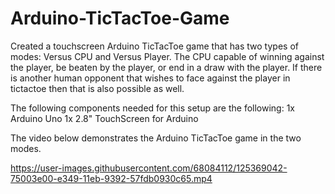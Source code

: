 # Arduino-TicTacToe-Game

Created a touchscreen Arduino TicTacToe game that has two types of modes: Versus CPU and Versus Player. The CPU capable of winning against the player, be beaten by the player, or end in a draw with the player. If there is another human opponent that wishes to face against the player in tictactoe then that is also possible as well. 

The following components needed for this setup are the following:
1x Arduino Uno
1x 2.8" TouchScreen for Arduino

The video below demonstrates the Arduino TicTacToe game in the two modes.

https://user-images.githubusercontent.com/68084112/125369042-75003e00-e349-11eb-9392-57fdb0930c65.mp4


